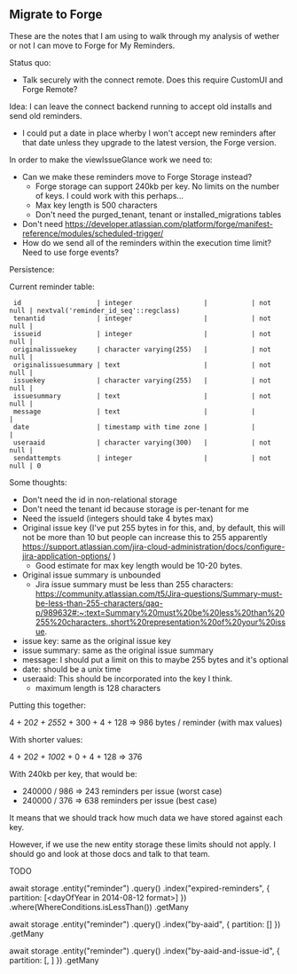  ## Migrate to Forge

 These are the notes that I am using to walk through my analysis of wether or not I can move to Forge for My Reminders.

 Status quo:
  - Talk securely with the connect remote. Does this require CustomUI and Forge Remote?

 Idea: I can leave the connect backend running to accept old installs and send old reminders.
  - I could put a date in place wherby I won't accept new reminders after that date unless they upgrade to the latest version, the Forge version.
 
 In order to make the viewIssueGlance work we need to:
  - Can we make these reminders move to Forge Storage instead?
    - Forge storage can support 240kb per key. No limits on the number of keys. I could work with this perhaps...
    - Max key length is 500 characters
    - Don't need the purged_tenant, tenant or installed_migrations tables
  - Don't need https://developer.atlassian.com/platform/forge/manifest-reference/modules/scheduled-trigger/
  - How do we send all of the reminders within the execution time limit? Need to use forge events?

Persistence:

Current reminder table:

```
 id                   | integer                  |           | not null | nextval('reminder_id_seq'::regclass)
 tenantid             | integer                  |           | not null | 
 issueid              | integer                  |           | not null | 
 originalissuekey     | character varying(255)   |           | not null | 
 originalissuesummary | text                     |           | not null | 
 issuekey             | character varying(255)   |           | not null | 
 issuesummary         | text                     |           | not null | 
 message              | text                     |           |          | 
 date                 | timestamp with time zone |           |          | 
 useraaid             | character varying(300)   |           | not null | 
 sendattempts         | integer                  |           | not null | 0
```

Some thoughts:
 - Don't need the id in non-relational storage
 - Don't need the tenant id because storage is per-tenant for me
 - Need the issueId (integers should take 4 bytes max)
 - Original issue key (I've put 255 bytes in for this, and, by default, this will not be more than 10 but people can increase this to 255 apparently https://support.atlassian.com/jira-cloud-administration/docs/configure-jira-application-options/ )
   - Good estimate for max key length would be 10-20 bytes.
 - Original issue summary is unbounded
   - Jira issue summary must be less than 255 characters: https://community.atlassian.com/t5/Jira-questions/Summary-must-be-less-than-255-characters/qaq-p/989632#:~:text=Summary%20must%20be%20less%20than%20255%20characters.,short%20representation%20of%20your%20issue.
 - issue key: same as the original issue key
 - issue summary: same as the original issue summary
 - message: I should put a limit on this to maybe 255 bytes and it's optional
 - date: should be a unix time
 - useraaid: This should be incorporated into the key I think.
   - maximum length is 128 characters

Putting this together:

 4 + 20*2 + 255*2 + 300 + 4 + 128 => 986 bytes / reminder (with max values)

With shorter values:

 4 + 20*2 + 100*2 + 0 + 4 + 128 => 376

With 240kb per key, that would be: 

 * 240000 / 986 => 243 reminders per issue (worst case)
 * 240000 / 376 => 638 reminders per issue (best case)

It means that we should track how much data we have stored against each key.

However, if we use the new entity storage these limits should not apply. I should go and look at those docs and talk to that team.




TODO

await storage
  .entity("reminder")
  .query()
  .index("expired-reminders", {
    partition: [<dayOfYear in 2014-08-12 format>]
  })
  .where(WhereConditions.isLessThan(<currentUnixTimestamp>))
  .getMany

await storage
  .entity("reminder")
  .query()
  .index("by-aaid", {
    partition: [<Users aaid>]
  })
  .getMany

await storage
  .entity("reminder")
  .query()
  .index("by-aaid-and-issue-id", {
    partition: [<Users aaid>, <issueId>]
  })
  .getMany
